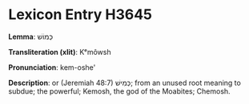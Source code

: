 # Lexicon Entry H3645

**Lemma**: כְּמוֹשׁ

**Transliteration (xlit)**: Kᵉmôwsh

**Pronunciation**: kem-oshe'

**Description**:
or (Jeremiah 48:7) כְּמִישׁ; from an unused root meaning to subdue; the powerful; Kemosh, the god of the Moabites; Chemosh.
